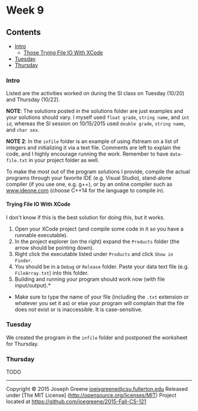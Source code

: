 # Week 9

## Contents
- [Intro](#intro)
  - [Those Trying File IO With XCode](#trying-file-io-with-xcode)
- [Tuesday](#tuesday)
- [Thursday](#thursday)
    
### Intro
Listed are the activities worked on during the SI class on Tuesday (10/20) and Thursday (10/22).

__NOTE__: The solutions posted in the solutions folder are just examples and your solutions should vary. 
I myself used `float grade`, `string name`, and `int id`, whereas the SI session on 10/15/2015 used 
`double grade`, `string name`, and `char sex`.

__NOTE 2__: In the `infile` folder is an example of using ifstream on a list of integers and 
initializing it via a text file. Comments are left to explain the code, and I highly encourage 
running the work. Remember to have `data-file.txt` in your project folder as well.

To make the most out of the program solutions I provide, compile the actual programs through your 
favorite IDE (e.g. Visual Studio), stand-alone compiler (if you use one, e.g. g++), or by an 
online compiler such as www.ideone.com (choose C++14 for the language to compile in).

#### Trying File IO With XCode
I don't know if this is the best solution for doing this, but it works.

1. Open your XCode project (and compile some code in it so you have a runnable executable).
2. In the project explorer (on the right) expand the `Products` folder (the arrow should be pointing down).
3. Right click the executable listed under `Products` and click `Show in Finder`.
4. You should be in a `Debug` or `Release` folder. Paste your data text file (e.g. `FileArray.txt`) into this folder.
5. Building and running your program should work now (with file input/output).*

* Make sure to type the name of your file (including the `.txt` extension or whatever you set it as) or 
else your program will complain that the file does not exist or is inaccessible. It is case-sensitive.

### Tuesday
We created the program in the `infile` folder and postponed the worksheet for Thursday.

### Thursday
TODO

-------------------------------------------------------------------------------

Copyright &copy; 2015 Joseph Greene <joeisgreene@csu.fullerton.edu>
Released under [The MIT License] (http://opensource.org/licenses/MIT)
Project located at <https://github.com/joegreene/2015-Fall-CS-121>
